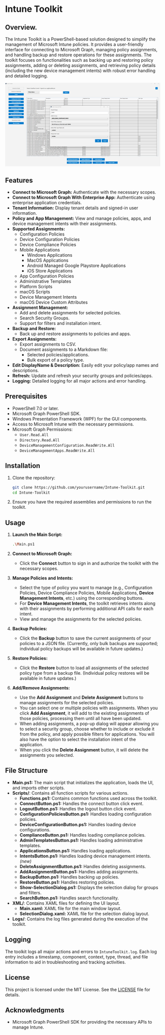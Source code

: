 # Intune Toolkit

## Overview.

The Intune Toolkit is a PowerShell-based solution designed to simplify the management of Microsoft Intune policies. It provides a user-friendly interface for connecting to Microsoft Graph, managing policy assignments, and handling backup and restore operations for these assignments. The toolkit focuses on functionalities such as backing up and restoring policy assignments, adding or deleting assignments, and retrieving policy details (including the new device management intents) with robust error handling and detailed logging.

![Intune Toolkit Interface](image.png)

## Features

- **Connect to Microsoft Graph:** Authenticate with the necessary scopes.
- **Connect to Microsoft Graph With Enterprise App:** Authenticate using enterprise application credentials.
- **Tenant Information:** Display tenant details and signed-in user information.
- **Policy and App Management:** View and manage policies, apps, and device management intents with their assignments.
- **Supported Assignments:**
  - Configuration Policies
  - Device Configuration Policies
  - Device Compliance Policies
  - Mobile Applications
    - Windows Applications
    - MacOS Applications
    - Android Managed Google Playstore Applications  
    - iOS Store Applications
  - App Configuration Policies
  - Administrative Templates
  - Platform Scripts
  - macOS Scripts
  - Device Management Intents
  - macOS Device Custom Attributes
- **Assignment Management:**
  - Add and delete assignments for selected policies.
  - Search Security Groups.
  - Support for filters and installation intent.
- **Backup and Restore:**
  - Back up and restore assignments to policies and apps.
- **Export Assignments:**
  - Export assignments to CSV.
  - Document assignments to a Markdown file:
    - Selected policies/applications.
    - Bulk export of a policy type.
- **Edit DisplayName & Description:** Easily edit your policy/app names and descriptions.
- **Refresh:** Update and refresh your security groups and policies/apps.
- **Logging:** Detailed logging for all major actions and error handling.

## Prerequisites

- PowerShell 7.0 or later.
- Microsoft Graph PowerShell SDK.
- Windows Presentation Framework (WPF) for the GUI components.
- Access to Microsoft Intune with the necessary permissions.
- Microsoft Graph Permissions:
  - `User.Read.All`
  - `Directory.Read.All`
  - `DeviceManagementConfiguration.ReadWrite.All`
  - `DeviceManagementApps.ReadWrite.All`

## Installation

1. Clone the repository:
    ```sh
    git clone https://github.com/yourusername/Intune-Toolkit.git
    cd Intune-Toolkit
    ```

2. Ensure you have the required assemblies and permissions to run the toolkit.

## Usage

1. **Launch the Main Script:**
    ```sh
    .\Main.ps1
    ```

2. **Connect to Microsoft Graph:**
    - Click the **Connect** button to sign in and authorize the toolkit with the necessary scopes.

3. **Manage Policies and Intents:**
    - Select the type of policy you want to manage (e.g., Configuration Policies, Device Compliance Policies, Mobile Applications, **Device Management Intents**, etc.) using the corresponding buttons.
    - For **Device Management Intents**, the toolkit retrieves intents along with their assignments by performing additional API calls for each intent.
    - View and manage the assignments for the selected policies.

4. **Backup Policies:**
    - Click the **Backup** button to save the current assignments of your policies to a JSON file. (Currently, only bulk backups are supported; individual policy backups will be available in future updates.)

5. **Restore Policies:**
    - Click the **Restore** button to load all assignments of the selected policy type from a backup file. (Individual policy restores will be available in future updates.)

6. **Add/Remove Assignments:**
    - Use the **Add Assignment** and **Delete Assignment** buttons to manage assignments for the selected policies.
    - You can select one or multiple policies with assignments. When you click **Add Assignment**, it will add to the existing assignments of those policies, processing them until all have been updated.
    - When adding assignments, a pop-up dialog will appear allowing you to select a security group, choose whether to include or exclude it from the policy, and apply possible filters for applications. You will also have the option to select the installation intent of the application.
    - When you click the **Delete Assignment** button, it will delete the assignments you selected.

## File Structure

- **Main.ps1:** The main script that initializes the application, loads the UI, and imports other scripts.
- **Scripts/**: Contains all function scripts for various actions.
  - **Functions.ps1:** Contains common functions used across the toolkit.
  - **ConnectButton.ps1:** Handles the connect button click event.
  - **LogoutButton.ps1:** Handles the logout button click event.
  - **ConfigurationPoliciesButton.ps1:** Handles loading configuration policies.
  - **DeviceConfigurationButton.ps1:** Handles loading device configurations.
  - **ComplianceButton.ps1:** Handles loading compliance policies.
  - **AdminTemplatesButton.ps1:** Handles loading administrative templates.
  - **ApplicationsButton.ps1:** Handles loading applications.
  - **IntentsButton.ps1:** Handles loading device management intents. *(new)*
  - **DeleteAssignmentButton.ps1:** Handles deleting assignments.
  - **AddAssignmentButton.ps1:** Handles adding assignments.
  - **BackupButton.ps1:** Handles backing up policies.
  - **RestoreButton.ps1:** Handles restoring policies.
  - **Show-SelectionDialog.ps1:** Displays the selection dialog for groups and filters.
  - **SearchButton.ps1:** Handles search functionality.
- **XML/**: Contains XAML files for defining the UI layout.
  - **Main.xaml:** XAML file for the main window layout.
  - **SelectionDialog.xaml:** XAML file for the selection dialog layout.
- **Logs/**: Contains the log files generated during the execution of the toolkit.

## Logging

The toolkit logs all major actions and errors to `IntuneToolkit.log`. Each log entry includes a timestamp, component, context, type, thread, and file information to aid in troubleshooting and tracking activities.

## License

This project is licensed under the MIT License. See the [LICENSE](LICENSE) file for details.

## Acknowledgments

- Microsoft Graph PowerShell SDK for providing the necessary APIs to manage Intune.
